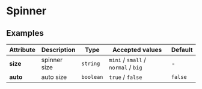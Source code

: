 # Spinner

## Examples

<ex-code name="ex-spinner-basic"/></ex-code>

<ex-code name="ex-spinner-size"/></ex-code>

<ex-footer edit-link="https://github.com/zeit-ui/vue/edit/master/docs/en-us/components/spinner.md">

| Attribute | Description | Type | Accepted values | Default
| ---------- | ---------- | ---- |  -------------- | ------ |
| **size** | spinner size | `string` | `mini` / `small` / `normal` / `big` | - |
| **auto** | auto size | `boolean` | `true` / `false` | `false` |

</ex-footer>
